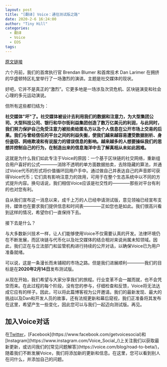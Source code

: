 ```yaml
---
layout: post
title: "[翻译] Voice：通往测试版之路"
date: 2020-2-6 16:24:00
author: "Tiny Hill"
categories:
  - 翻译
  - Voice
  - EOS
tags:
---
```


[原文链接](https://voice.com/blog/road-to-beta/)

六个月前，我们的首席执行官 Brendan Blumer 和首席技术 Dan Larimer 在拥挤的华盛顿特区礼堂举行了一场激烈的演讲。主题是社交媒体的现状。

<!-- more -->

好吧，它并不是真正的“激烈”。它更多地是一场涉及次贷危机、区块链演变和社会心理的多元运动演说。

但所有这些都归结为：

  **社交媒体"坏"了。社交媒体被设计去利用我们的数据和注意力，为大型集团公司、大型科技公司、银行和华尔街利益集团创造了数万亿美元的利润，与此同时，我们努力保护自己免受注意力被拍卖给匿名方以及个人信息在公开市场上交易的后果。我们与曾经信任的平台之间的利益失衡，使我们越来越容易遭受数据剖析、身份盗窃、网络欺凌和有说服力的错误信息的影响。越来越多的人想要操纵我们的思想并控制自己的行为，在制造出来的信息海洋中去了解真相从未如此困难。**

这就是为什么我们如此专注于Voice的原因：一个基于区块链的社交网络，重新组合用户喜好的公式————消除不透明的单方面数据拍卖，去除隐藏的算法，并通过Voice代币的形式将价值循环回用户手中。通过做自己并表达自己的声音即可获得Voice代币；它们具有影响注意力的效用，可用于在整个生态系统中以不同的方式提升内容。换句话说，我们相信Voice应该是社交性的————那些对平台有利的也对您有利。

自从我们宣布这一消息以来，成千上万的人已经申请测试版，意见领袖已经宣布支持，媒体也在要求我们提供信息和时间表————正如您也是如此。我们很高兴看到这样的情况，希望你们一直保持下去。

接下去是什么？

与大多数新兴技术一样，让人们能够使用Voice不仅需要认真的开发。法律环境仍在不断发展，而区块链与代币化以及社交媒体的结合相对来说尚属未知领域。因此，我们正在与立法部门和监管机构进行持续的公开对话，以确保Voice已为用户准备就绪。

可以说，这是一条漫长而未铺砌的市场之路。但是我们进展顺利————我们的目标是在**2020年2月14日**发布测试版。

从现在开始，我们希望与大家分享我们的旅程。行业变革不会一蹴而就，也不会凭空而来。在此过程的每个阶段，没有您的参与，仔细检查和反馈，Voice将无法达成它应有的样子。因此，可以将此篇博客视为公开邀请。我们的最新发现、最大的挑战以及Dan和开发人员的故事，还有法规更新和幕后窥视，我们正准备将其发布在这里，希望产生一些变化，因此您可以与我们一起迈向测试版。再见。

## 加入Voice对话
在[Twitter](https://twitter.com/voicesocial_)，[Facebook](https://www.facebook.com/getvoicesocial)和[Instagram](https://www.instagram.com/Voice_Social_/)上关注我们以获取最新更新，或访问我们的[常见问题解答](https://voice.com/blog/road-to-beta/)，随着我们不断发展Voice，我们将添加新的更新和信息。在这里，您可以看到别人在问什么，并添加自己的问题。